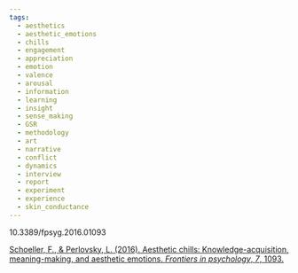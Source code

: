 ```yaml
---
tags:
  - aesthetics
  - aesthetic_emotions
  - chills
  - engagement
  - appreciation
  - emotion
  - valence
  - arousal
  - information
  - learning
  - insight
  - sense_making
  - GSR
  - methodology
  - art
  - narrative
  - conflict
  - dynamics
  - interview
  - report
  - experiment
  - experience
  - skin_conductance
---
```

10.3389/fpsyg.2016.01093

[Schoeller, F., & Perlovsky, L. (2016). Aesthetic chills: Knowledge-acquisition, meaning-making, and aesthetic emotions. _Frontiers in psychology_, _7_, 1093.](https://www.frontiersin.org/journals/psychology/articles/10.3389/fpsyg.2016.01093/full)